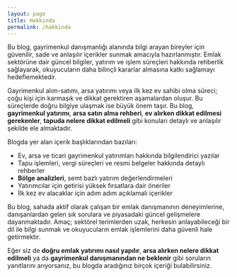 ```yaml
---
layout: page
title: Hakkında
permalink: /hakkinda
---
```


Bu blog, gayrimenkul danışmanlığı alanında bilgi arayan bireyler için güvenilir, sade ve anlaşılır içerikler sunmak amacıyla hazırlanmıştır. Emlak sektörüne dair güncel bilgiler, yatırım ve işlem süreçleri hakkında rehberlik sağlayarak, okuyucuların daha bilinçli kararlar almasına katkı sağlamayı hedeflemektedir.

Gayrimenkul alım-satımı, arsa yatırımı veya ilk kez ev sahibi olma süreci; çoğu kişi için karmaşık ve dikkat gerektiren aşamalardan oluşur. Bu süreçlerde doğru bilgiye ulaşmak ise büyük önem taşır. Bu blog, **gayrimenkul yatırımı**, **arsa satın alma rehberi**, **ev alırken dikkat edilmesi gerekenler**, **tapuda nelere dikkat edilmeli** gibi konuları detaylı ve anlaşılır şekilde ele almaktadır.

Blogda yer alan içerik başlıklarından bazıları:

- Ev, arsa ve ticari gayrimenkul yatırımları hakkında bilgilendirici yazılar
- Tapu işlemleri, vergi süreçleri ve resmi belgeler hakkında detaylı rehberler
- **Bölge analizleri**, semt bazlı yatırım değerlendirmeleri
- Yatırımcılar için getirisi yüksek fırsatlara dair öneriler
- İlk kez ev alacaklar için adım adım açıklamalı içerikler

Bu blog, sahada aktif olarak çalışan bir emlak danışmanının deneyimlerine, danışanlardan gelen sık sorulara ve piyasadaki güncel gelişmelere dayanmaktadır. Amaç; sektörel terimlerden uzak, herkesin anlayabileceği bir dil ile bilgi sunmak ve okuyucuların emlak işlemlerini daha güvenli hale getirmektir.

Eğer siz de **doğru emlak yatırımı nasıl yapılır**, **arsa alırken nelere dikkat edilmeli** ya da **gayrimenkul danışmanından ne beklenir** gibi soruların yanıtlarını arıyorsanız, bu blogda aradığınız birçok içeriği bulabilirsiniz.